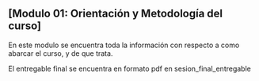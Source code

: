 ## [Modulo 01: Orientación y Metodología del curso]

En este modulo se encuentra toda la información con respecto a como abarcar el curso, y de que trata.

El entregable final se encuentra en formato pdf en sesion_final_entregable